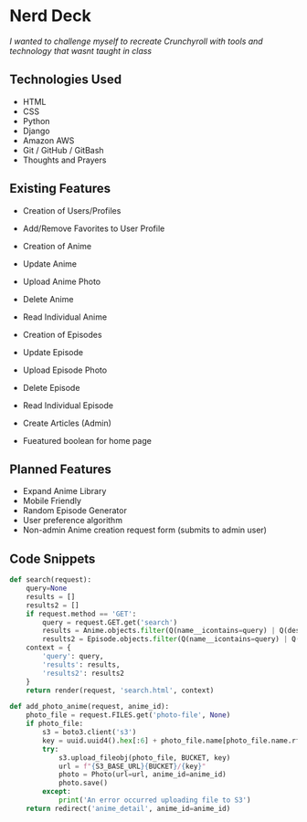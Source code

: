 # Nerd Deck
*I wanted to challenge myself to recreate Crunchyroll with tools and technology that wasnt taught in class*

## Technologies Used
- HTML
- CSS
- Python
- Django
- Amazon AWS
- Git / GitHub / GitBash
- Thoughts and Prayers

## Existing Features
- Creation of Users/Profiles
- Add/Remove Favorites to User Profile

- Creation of Anime
- Update Anime
- Upload Anime Photo
- Delete Anime
- Read Individual Anime

- Creation of Episodes
- Update Episode
- Upload Episode Photo
- Delete Episode
- Read Individual Episode

- Create Articles (Admin)
- Fueatured boolean for home page

## Planned Features
- Expand Anime Library
- Mobile Friendly
- Random Episode Generator
- User preference algorithm
- Non-admin Anime creation request form (submits to admin user)

## Code Snippets
``` Python
def search(request):
    query=None
    results = []
    results2 = []
    if request.method == 'GET':
        query = request.GET.get('search')
        results = Anime.objects.filter(Q(name__icontains=query) | Q(description__icontains=query))
        results2 = Episode.objects.filter(Q(name__icontains=query) | Q(description__icontains=query))
    context = {
        'query': query,
        'results': results,
        'results2': results2
    }
    return render(request, 'search.html', context)
```

``` Python
def add_photo_anime(request, anime_id):
    photo_file = request.FILES.get('photo-file', None)
    if photo_file:
        s3 = boto3.client('s3')
        key = uuid.uuid4().hex[:6] + photo_file.name[photo_file.name.rfind('.'):]
        try:
            s3.upload_fileobj(photo_file, BUCKET, key)
            url = f"{S3_BASE_URL}{BUCKET}/{key}"
            photo = Photo(url=url, anime_id=anime_id)
            photo.save()
        except:
            print('An error occurred uploading file to S3')
    return redirect('anime_detail', anime_id=anime_id)
```